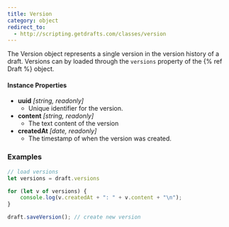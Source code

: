```yaml
---
title: Version
category: object
redirect_to:
  - http://scripting.getdrafts.com/classes/version
---
```


The Version object represents a single version in the version history of a draft. Versions can by loaded through the `versions` property of the {% ref Draft %} object.

#### Instance Properties

- **uuid** *[string, readonly]*
  - Unique identifier for the version.
- **content** *[string, readonly]*
  - The text content of the version
- **createdAt** *[date, readonly]*
  - The timestamp of when the version was created.

### Examples

```javascript
// load versions
let versions = draft.versions

for (let v of versions) {
    console.log(v.createdAt + ": " + v.content + "\n");
}

draft.saveVersion(); // create new version
```
